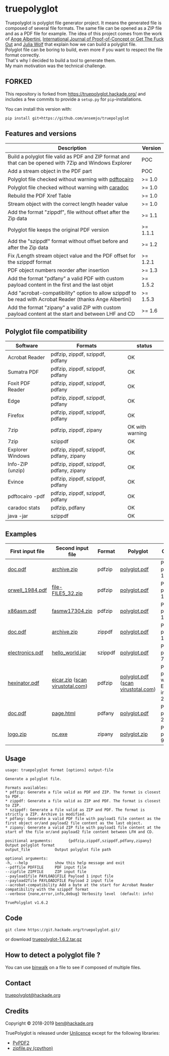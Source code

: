 # truepolyglot

Truepolyglot is polyglot file generator project. It means  the generated file is composed of several file formats. The same file can be opened as a ZIP file and as a PDF file for example. The idea of this project comes from the work of [Ange Albertini](https://github.com/corkami), [International Journal of Proof-of-Concept or Get The Fuck Out](https://www.alchemistowl.org/pocorgtfo/pocorgtfo07.pdf) and [Julia Wolf](https://www.troopers.de/wp-content/uploads/2011/04/TR11_Wolf_OMG_PDF.pdf) that explain how we can build a polyglot file.\
Polyglot file can be boring to build, even more if you want to respect the file format correctly.\
That's why I decided to build a tool to generate them.\
My main motivation was the technical challenge.

## FORKED

This repository is forked from https://truepolyglot.hackade.org/ and includes a few commits to
provide a `setup.py` for `pip`-installations. 

You can install this version with:

    pip install git+https://github.com/ansemjo/truepolyglot

## Features and versions ##

| Description | Version |
| ----------- | ------- |
| Build a polyglot file valid as PDF and ZIP format and that can be opened with 7Zip and Windows Explorer | POC |
| Add a stream object in the PDF part | POC |
| Polyglot file checked without warning with [pdftocairo](https://poppler.freedesktop.org/) | >= 1.0 |
| Polyglot file checked without warning with [caradoc](https://github.com/ANSSI-FR/caradoc) | >= 1.0 |
| Rebuild the PDF Xref Table | >= 1.0 |
| Stream object with the correct length header value | >= 1.0 |
| Add the format "zippdf", file without offset after the Zip data | >= 1.1 |
| Polyglot file keeps the original PDF version | >= 1.1.1 |
| Add the "szippdf" format without offset before and after the Zip data | >= 1.2 |
| Fix /Length stream object value and the PDF offset for the szippdf format | >= 1.2.1 |
| PDF object numbers reorder after insertion | >= 1.3 |
| Add the format "pdfany" a valid PDF with custom payload content in the first and the last objet | >= 1.5.2 |
| Add "acrobat-compatibility" option to allow szippdf to be read with Acrobat Reader (thanks Ange Albertini)| >= 1.5.3 |
| Add the format "zipany" a valid ZIP with custom payload content at the start and between LHF and CD | >= 1.6 |

## Polyglot file compatibility ##

| Software | Formats | status |
| -------- | ------- | ------ |
| Acrobat Reader | pdfzip, zippdf, szippdf, pdfany | OK |
| Sumatra PDF | pdfzip, zippdf, szippdf, pdfany | OK |
| Foxit PDF Reader | pdfzip, zippdf, szippdf, pdfany | OK |
| Edge | pdfzip, zippdf, szippdf, pdfany | OK |
| Firefox | pdfzip, zippdf, szippdf, pdfany | OK |
| 7zip | pdfzip, zippdf, zipany | OK with warning |
| 7zip | szippdf | OK |
| Explorer Windows | pdfzip, zippdf, szippdf, pdfany, zipany | OK |
| Info-ZIP (unzip) | pdfzip, zippdf, szippdf, pdfany, zipany | OK |
| Evince | pdfzip, zippdf, szippdf, pdfany | OK |
| pdftocairo -pdf | pdfzip, zippdf, szippdf, pdfany | OK |
| caradoc stats | pdfzip, pdfany | OK |
| java -jar | szippdf | OK |

## Examples ##

| First input file | Second input file | Format | Polyglot | Comment |
| ---------------- | ----------------- | ------ | -------- | ------- |
| [doc.pdf](https://truepolyglot.hackade.org/samples/pdfzip/poc1/doc.pdf) | [archive.zip](https://truepolyglot.hackade.org/samples/pdfzip/poc1/archive.zip) | pdfzip | [polyglot.pdf](https://truepolyglot.hackade.org/samples/pdfzip/poc1/polyglot.pdf) | PDF/ZIP polyglot - 122 Ko | 
| [orwell\_1984.pdf](https://truepolyglot.hackade.org/samples/pdfzip/poc2/orwell_1984.pdf) | [file-FILE5\_32.zip](https://truepolyglot.hackade.org/samples/pdfzip/poc2/file-FILE5_32.zip) | pdfzip | [polyglot.pdf](https://truepolyglot.hackade.org/samples/pdfzip/poc2/polyglot.pdf) | PDF/ZIP polyglot - 1.3 Mo |
| [x86asm.pdf](https://truepolyglot.hackade.org/samples/pdfzip/poc3/x86asm.pdf) | [fasmw17304.zip](https://truepolyglot.hackade.org/samples/pdfzip/poc3/fasmw17304.zip) | pdfzip | [polyglot.pdf](https://truepolyglot.hackade.org/samples/pdfzip/poc3/polyglot.pdf) | PDF/ZIP polyglot - 1.8 Mo |
| [doc.pdf](/samples/zippdf/poc4/doc.pdf) | [archive.zip](/samples/zippdf/poc4/archive.zip) | zippdf | [polyglot.pdf](/samples/zippdf/poc4/polyglot.pdf) | PDF/ZIP polyglot - 112 Ko |
| [electronics.pdf](https://truepolyglot.hackade.org/samples/szippdf/poc5/electronics.pdf) | [hello\_world.jar](https://truepolyglot.hackade.org/samples/szippdf/poc5/hello_world.jar) | szippdf | [polyglot.pdf](https://truepolyglot.hackade.org/samples/szippdf/poc5/polyglot.pdf) | PDF/JAR polyglot - 778 Ko |
| [hexinator.pdf](https://truepolyglot.hackade.org/samples/pdfzip/poc6/hexinator.pdf) | [eicar.zip](https://truepolyglot.hackade.org/samples/pdfzip/poc6/eicar.zip) ([scan virustotal.com](https://www.virustotal.com/#/file/2174e17e6b03bb398666c128e6ab0a27d4ad6f7d7922127fe828e07aa94ab79d/detection)) | pdfzip | [polyglot.pdf](https://truepolyglot.hackade.org/samples/pdfzip/poc6/polyglot.pdf) ([scan virustotal.com](https://www.virustotal.com/#/file/f6fef31e3b03164bb3bdf35af0521f9fc0c518a9e0f1aa9f8b60ac936201591a/detection)) | PDF/ZIP polyglot with the Eicar test in Zip - 2.9 Mo |
| [doc.pdf](https://truepolyglot.hackade.org/samples/pdfany/poc7/doc.pdf) | [page.html](https://truepolyglot.hackade.org/samples/pdfany/poc7/page.html) | pdfany | [polyglot.pdf](https://truepolyglot.hackade.org/samples/pdfany/poc7/polyglot.pdf) | PDF/HTML polyglot - 26 Ko |
| [logo.zip](https://truepolyglot.hackade.org/samples/zipany/poc8/logo.zip) | [nc.exe](https://truepolyglot.hackade.org/samples/zipany/poc8/nc.exe) | zipany | [polyglot.zip](https://truepolyglot.hackade.org/samples/zipany/poc8/polyglot.zip) | PDF/PE polyglot - 96 Ko |

## Usage ##

```
usage: truepolyglot format [options] output-file

Generate a polyglot file.

Formats availables:
* pdfzip: Generate a file valid as PDF and ZIP. The format is closest to PDF.
* zippdf: Generate a file valid as ZIP and PDF. The format is closest to ZIP.
* szippdf: Generate a file valid as ZIP and PDF. The format is strictly a ZIP. Archive is modified.
* pdfany: Generate a valid PDF file with payload1 file content as the first object or/and payload2 file content as the last object.
* zipany: Generate a valid ZIP file with payload1 file content at the start of the file or/and payload2 file content between LFH and CD.

positional arguments:       {pdfzip,zippdf,szippdf,pdfany,zipany}
Output polyglot format
output_file           Output polyglot file path

optional arguments:
-h, --help            show this help message and exit
--pdffile PDFFILE     PDF input file
--zipfile ZIPFILE     ZIP input file       
--payload1file PAYLOAD1FILE Payload 1 input file       
--payload2file PAYLOAD2FILE Payload 2 input file 
--acrobat-compatibility Add a byte at the start for Acrobat Reader compatibility with the szippdf format       
--verbose {none,error,info,debug} Verbosity level  (default: info)

TruePolyglot v1.6.2
```

## Code ##

```
git clone https://git.hackade.org/truepolyglot.git/
```

or download [truepolyglot-1.6.2.tar.gz](https://git.hackade.org/truepolyglot.git/snapshot/truepolyglot-1.6.2.tar.gz)

## How to detect a polyglot file ? ##

You can use [binwalk](https://github.com/ReFirmLabs/binwalk) on a file to see if composed of multiple files.

## Contact ##

[truepolyglot@hackade.org](mailto:truepolyglot@hackade.org)

## Credits ##

Copyright © 2018-2019 ben@hackade.org

TruePolyglot is released under [Unlicence](https://unlicense.org/) except for the following libraries:

* [PyPDF2](https://github.com/mstamy2/PyPDF2/blob/master/LICENSE)
* [zipfile.py (cpython)](https://github.com/python/cpython/blob/master/LICENSE)

